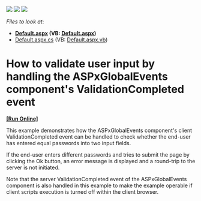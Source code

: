 <!-- default badges list -->
![](https://img.shields.io/endpoint?url=https://codecentral.devexpress.com/api/v1/VersionRange/128565670/13.1.4%2B)
[![](https://img.shields.io/badge/Open_in_DevExpress_Support_Center-FF7200?style=flat-square&logo=DevExpress&logoColor=white)](https://supportcenter.devexpress.com/ticket/details/E942)
[![](https://img.shields.io/badge/📖_How_to_use_DevExpress_Examples-e9f6fc?style=flat-square)](https://docs.devexpress.com/GeneralInformation/403183)
<!-- default badges end -->
<!-- default file list -->
*Files to look at*:

* **[Default.aspx](./CS/Site/Default.aspx) (VB: [Default.aspx](./VB/Site/Default.aspx))**
* [Default.aspx.cs](./CS/Site/Default.aspx.cs) (VB: [Default.aspx.vb](./VB/Site/Default.aspx.vb))
<!-- default file list end -->
# How to validate user input by handling the ASPxGlobalEvents component's ValidationCompleted event
<!-- run online -->
**[[Run Online]](https://codecentral.devexpress.com/e942/)**
<!-- run online end -->


<p>This example demonstrates how the ASPxGlobalEvents component's client ValidationCompleted event can be handled to check whether the end-user has entered equal passwords into two input fields.</p><p>If the end-user enters different passwords and tries to submit the page by clicking the Ok button, an error message is displayed and a round-trip to the server is not initiated.</p><p>Note that the server ValidationCompleted event of the ASPxGlobalEvents component is also handled in this example to make the example operable if client scripts execution is turned off within the client browser.</p>

<br/>


